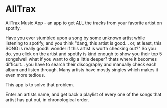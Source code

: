 # AllTrax
AllTrax Music App - an app to get ALL the tracks from your favorite artist on spotify.

Have you ever stumbled upon a song by some unknown artist while listening to spotify,
and you think "dang, this artist is good... or, at least, this SONG is really good!i wonder if this artist is worth checking out?"
So you do. you click on the artist and spotify is kind enough to show you their top 5 songs!well what if you want to dig a little deeper? thats where it becomes difficult...
you have to search their discography and manually check each album and listen through. Many artists have mostly singles which makes it even more tedious.

This app is to solve that problem.

Enter an artists name, and get back a playlist of every one
of the songs that artist has put out, in chronological order.
